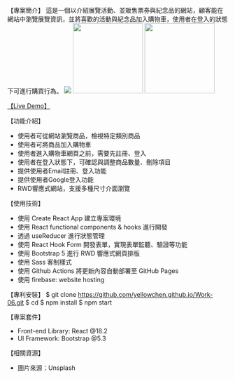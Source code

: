 【專案簡介】
這是一個以介紹展覽活動、並販售票券與紀念品的網站，顧客能在網站中瀏覽展覽資訊，並將喜歡的活動與紀念品加入購物車，使用者在登入的狀態下可進行購買行為。
<img src="https://res.cloudinary.com/da85u8p5e/image/upload/v1735200815/Home_we1l2g.jpg">
<img src="https://res.cloudinary.com/da85u8p5e/image/upload/v1735200816/Home_mobile_dzbgcy.jpg" width="160px" />
<img src="https://res.cloudinary.com/da85u8p5e/image/upload/v1735202254/Home_mobile_nav_ks0ldo.jpg" width="160px">

[【Live Demo】](https://yellowchen.github.io/Work-06/)

【功能介紹】
- 使用者可從網站瀏覽商品，檢視特定類別商品
- 使用者可將商品加入購物車
- 使用者進入購物車網頁之前，需要先註冊、登入
- 使用者在登入狀態下，可確認與調整商品數量、刪除項目
- 提供使用者Email註冊、登入功能
- 提供使用者Google登入功能
- RWD響應式網站，支援多種尺寸介面瀏覽

【使用技術】
- 使用 Create React App 建立專案環境
- 使用 React functional components & hooks 進行開發
- 透過 useReducer 進行狀態管理
- 使用 React Hook Form 開發表單，實現表單監聽、驗證等功能
- 使用 Bootstrap 5 進行 RWD 響應式網頁排版
- 使用 Sass 客制樣式
- 使用 Github Actions 將更新內容自動部署至 GitHub Pages
- 使用 firebase: website hosting

【專利安裝】
$ git clone https://github.com/yellowchen.github.io/Work-06.git
$ cd 
$ npm install
$ npm start

【專案套件】
- Front-end Library: React @18.2
- UI Framework: Bootstrap @5.3

【相關資源】
- 圖片來源：Unsplash
